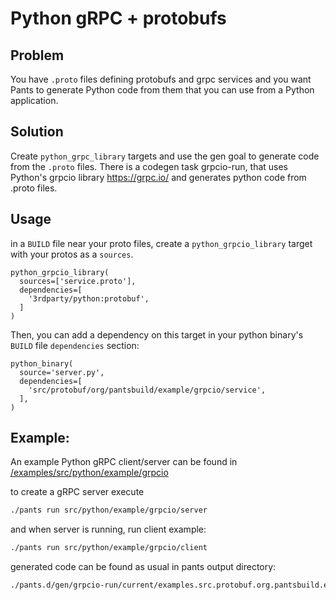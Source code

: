 # Python gRPC + protobufs

## Problem
You have `.proto` files defining protobufs and grpc services and you want Pants to generate Python code from them that you can use from a Python application.

## Solution
Create `python_grpc_library` targets and use the gen goal to generate code from the `.proto` files. There is a codegen task grpcio-run, that uses Python's grpcio library https://grpc.io/ and generates python code from .proto files.

## Usage

in a `BUILD` file near your proto files, create a `python_grpcio_library` target with your protos as a `sources`.

```build
python_grpcio_library(
  sources=['service.proto'],
  dependencies=[
    '3rdparty/python:protobuf',
  ]
)
```

Then, you can add a dependency on this target in your python binary's `BUILD` file `dependencies` section:

```build
python_binary(
  source='server.py',
  dependencies=[
    'src/protobuf/org/pantsbuild/example/grpcio/service',
  ],
)
```

## Example:
An example Python gRPC client/server can be found in [/examples/src/python/example/grpcio](https://github.com/pantsbuild/pants/tree/master/examples/src/python/example/grpcio)

to create a gRPC server execute
```bash
./pants run src/python/example/grpcio/server
```

and when server is running, run client example:
```bash
./pants run src/python/example/grpcio/client
```

generated code can be found as usual in pants output directory:
```bash
./pants.d/gen/grpcio-run/current/examples.src.protobuf.org.pantsbuild.example.service.service/current/org/pantsbuild/example/service
```
